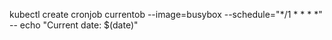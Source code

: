 
kubectl create cronjob currentob --image=busybox --schedule="*/1 * * * *" -- echo "Current date: $(date)"
